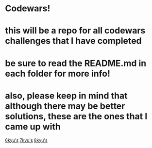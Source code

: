 # Codewars!

# this will be a repo for all codewars challenges that I have completed
# be sure to read the README.md in each folder for more info!
# also, please keep in mind that although there may be better solutions, these are the ones that I came up with
[6kyu's](./6kyu/README.md)
[7kyu's](./7kyu/README.md)
[8kyu's](./8kyu/README.md)
